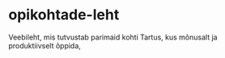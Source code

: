 # opikohtade-leht
Veebileht, mis tutvustab parimaid kohti Tartus, kus mõnusalt ja produktiivselt õppida,
